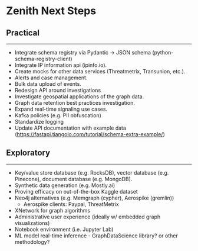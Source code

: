 # Zenith Next Steps

## Practical
-----------------------
- Integrate schema registry via Pydantic -> JSON schema (python-schema-registry-client)
- Integrate IP information api (ipinfo.io).
- Create mocks for other data services (Threatmetrix, Transunion, etc.). 
- Alerts and case management.
- Bulk data upload of events.
- Redesign API around investigations
- Investigate geospatial applications of the graph data.
- Graph data retention best practices investigation.
- Expand real-time signaling use cases.
- Kafka policies (e.g. PII obfuscation)
- Standardize logging
- Update API documentation with example data (https://fastapi.tiangolo.com/tutorial/schema-extra-example/)

## Exploratory
-----------------------
- Key/value store database (e.g. RocksDB), vector database (e.g. Pinecone), document database (e.g. MongoDB).
- Synthetic data generation (e.g. Mostly.ai)
- Proving efficacy on out-of-the-box Kaggle dataset
- Neo4j alternatives (e.g. Memgraph (cypher), Aerospike (gremlin))
    - Aerospike clients: Paypal, ThreatMetrix
- XNetwork for graph algorithms
- Administrative user experience (ideally w/ embedded graph visualizations)
- Notebook environment (i.e. Jupyter Lab)
- ML model real-time inference - GraphDataScience library?  or other methodology?